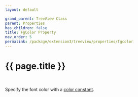 ```yaml
---
layout: default

grand_parent: TreeView Class
parent: Properties
has_children: false
title: FgColor Property
nav_order: 5
permalink: /package/extension3/treeview/properties/fgcolor
---
```

# {{ page.title }}
<br>

Specify the font color with a <a href="/base/color">color constant</a>.